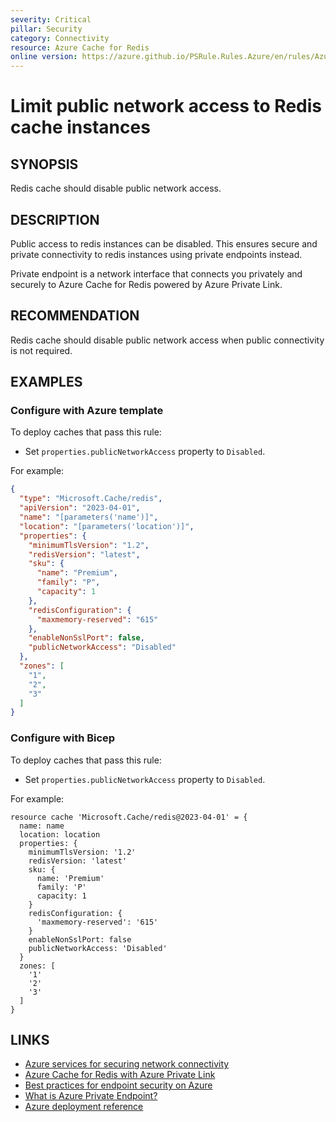 ```yaml
---
severity: Critical
pillar: Security
category: Connectivity
resource: Azure Cache for Redis
online version: https://azure.github.io/PSRule.Rules.Azure/en/rules/Azure.Redis.PublicNetworkAccess/
---
```


# Limit public network access to Redis cache instances

## SYNOPSIS

Redis cache should disable public network access.

## DESCRIPTION

Public access to redis instances can be disabled.
This ensures secure and private connectivity to redis instances using private endpoints instead.

Private endpoint is a network interface that connects you privately and securely to Azure Cache for
Redis powered by Azure Private Link.

## RECOMMENDATION

Redis cache should disable public network access when public connectivity is not required.

## EXAMPLES

### Configure with Azure template

To deploy caches that pass this rule:

- Set `properties.publicNetworkAccess` property to `Disabled`.

For example:

```json
{
  "type": "Microsoft.Cache/redis",
  "apiVersion": "2023-04-01",
  "name": "[parameters('name')]",
  "location": "[parameters('location')]",
  "properties": {
    "minimumTlsVersion": "1.2",
    "redisVersion": "latest",
    "sku": {
      "name": "Premium",
      "family": "P",
      "capacity": 1
    },
    "redisConfiguration": {
      "maxmemory-reserved": "615"
    },
    "enableNonSslPort": false,
    "publicNetworkAccess": "Disabled"
  },
  "zones": [
    "1",
    "2",
    "3"
  ]
}
```

### Configure with Bicep

To deploy caches that pass this rule:

- Set `properties.publicNetworkAccess` property to `Disabled`.

For example:

```bicep
resource cache 'Microsoft.Cache/redis@2023-04-01' = {
  name: name
  location: location
  properties: {
    minimumTlsVersion: '1.2'
    redisVersion: 'latest'
    sku: {
      name: 'Premium'
      family: 'P'
      capacity: 1
    }
    redisConfiguration: {
      'maxmemory-reserved': '615'
    }
    enableNonSslPort: false
    publicNetworkAccess: 'Disabled'
  }
  zones: [
    '1'
    '2'
    '3'
  ]
}
```

## LINKS

- [Azure services for securing network connectivity](https://learn.microsoft.com/azure/well-architected/security/design-network-connectivity)
- [Azure Cache for Redis with Azure Private Link](https://learn.microsoft.com/azure/azure-cache-for-redis/cache-private-link)
- [Best practices for endpoint security on Azure](https://learn.microsoft.com/azure/architecture/framework/security/design-network-endpoints)
- [What is Azure Private Endpoint?](https://learn.microsoft.com/azure/private-link/private-endpoint-overview)
- [Azure deployment reference](https://learn.microsoft.com/azure/templates/microsoft.cache/redis)
